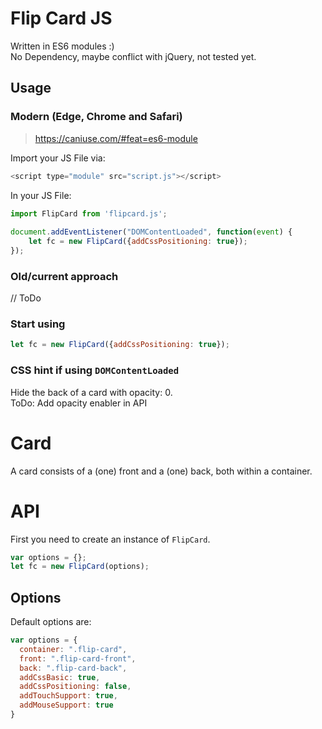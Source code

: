 # Flip Card JS

Written in ES6 modules :)  
No Dependency, maybe conflict with jQuery, not tested yet.

## Usage

### Modern (Edge, Chrome and Safari)
> https://caniuse.com/#feat=es6-module

Import your JS File via:
```javascript
<script type="module" src="script.js"></script>
```

In your JS File:
```javascript
import FlipCard from 'flipcard.js';
 
document.addEventListener("DOMContentLoaded", function(event) {
    let fc = new FlipCard({addCssPositioning: true});
});
```

### Old/current approach
// ToDo

### Start using
```javascript
let fc = new FlipCard({addCssPositioning: true});
```

### CSS hint if using `DOMContentLoaded`
Hide the back of a card with opacity: 0.  
ToDo: Add opacity enabler in API

# Card
A card consists of a (one) front and a (one) back, both within a container.

# API
First you need to create an instance of `FlipCard`.

```javascript
var options = {};
let fc = new FlipCard(options);
```

## Options
Default options are:

```javascript
var options = {
  container: ".flip-card",
  front: ".flip-card-front",
  back: ".flip-card-back",
  addCssBasic: true,
  addCssPositioning: false,
  addTouchSupport: true,
  addMouseSupport: true
}
```